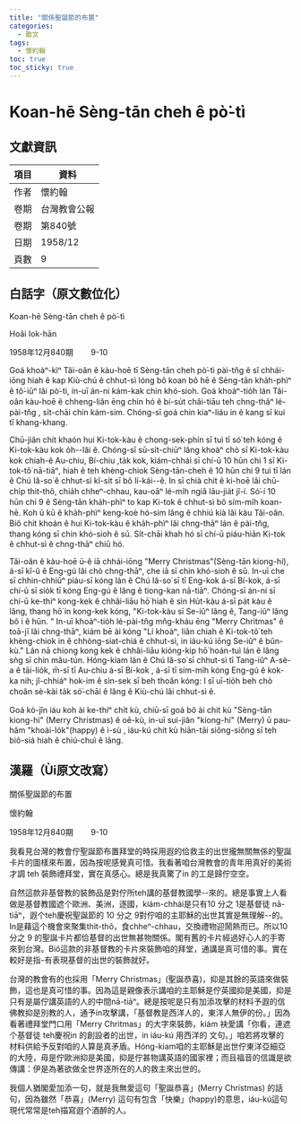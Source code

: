 ```yaml
---
title: "關係聖誕節的布置"
categories:
  - 散文
tags:
  - 懷約翰 
toc: true
toc_sticky: true
---
```


# Koan-hē Sèng-tān cheh ê pò͘-tì

## 文獻資訊

| 項目 | 資料 |
|---|---|
| 作者 | 懷約翰  |
| 卷期 | 台灣教會公報 |
| 卷期 | 第840號 |
| 日期 | 1958/12 |
| 頁數 | 9 |

## 白話字（原文數位化）

Koan-hē Sèng-tān cheh ê pò͘-tì

Hoâi Iok-hān

1958年12月840期        9-10

Goá khoàⁿ-kìⁿ Tâi-oân ê kàu-hoē tī Sèng-tān cheh pò͘-tì pài-tn̂g ê sî chhái-iōng hiah ê kap Kiù-chú ê chhut-sì lóng bô koan bô hē ê Sèng-tān kha̍h-phìⁿ ê tô͘-iūⁿ lâi pò͘-tì, in-uī án-ni kám-kak chin khó-sioh. Goá khoàⁿ-tio̍h lán Tâi-oân kàu-hoē ê chheng-liân ēng chin hó ê bí-su̍t châi-tiāu teh chng-thâⁿ lé-pài-tn̂g , si̍t-chāi chin kám-sim. Chóng-sī goá chin kiaⁿ-liáu in ê kang sī kui tī khang-khang.

Chū-jiân chit khaón hui Ki-tok-kàu ê chong-sek-phín sī tuì tī só͘ teh kóng ê Ki-tok-kàu kok o̍h--lâi ê. Chóng-sī sū-si̍t-chiūⁿ lâng khoàⁿ chò sī Ki-tok-kàu kok chiah-ê Au-chiu, Bí-chiu ,ta̍k kok, kiám-chhái sī chí-ū 10 hūn chi 1 sī Ki-tok-tô͘ nā-tiāⁿ, hiah ê teh khèng-chiok Sèng-tān-cheh ê 10 hūn chi 9 tuì tī lán ê Chú Iâ-so͘ ê chhut-sì kî-si̍t sī bô lí-kái--ê. In sī chià chit ê ki-hoē lâi chū-chi̍p thit-thô, chia̍h chheⁿ-chhau, kau-oāⁿ lé-mi̍h ngiâ lāu-jia̍t jî-í. Só͘-í 10 hūn chi 9 ê Sèng-tān kha̍h-phìⁿ to kap Ki-tok ê chhut-sì bô sím-mi̍h koan-hē. Koh ū kū ê kha̍h-phìⁿ keng-koè hó-sim lâng ê chhiú kià lâi kàu Tâi-oân. Biô chit khoán ê hui Ki-tok-kàu ê kha̍h-phìⁿ lâi chng-thāⁿ lán ê pài-tn̂g, thang kóng sī chin khó-sioh ê sū. Si̍t-chāi khah hó sī chí-ū piáu-hiān Ki-tok ê chhut-sì ê chng-thāⁿ chiū hó.

Tâi-oân ê kàu-hoē ū-ê iā chhái-iōng "Merry Christmas"(Sèng-tān kiong-hí), á-sī kî-û ê Eng-gú lâi chò chng-thāⁿ, che iā sī chin khó-sioh ê sū. In-uī che sī chhin-chhiūⁿ piáu-sī kóng lán ê Chú Iâ-so͘ sī tī Eng-kok á-sī Bí-kok, á-sī chí-ū sī sio̍k tī kóng Eng-gú ê lâng ê tiong-kan nā-tiāⁿ. Chóng-sī án-ni sī chí-ū ke-thiⁿ kong-kek ê chhâi-liāu hō͘ hiah ê sìn Hu̍t-kàu á-sī pa̍t kàu ê lâng, thang hō͘ in kong-kek kóng, "Ki-tok-kàu sī Se-iûⁿ lâng ê, Tang-iûⁿ lâng bô i ê hūn. " In-uī khoàⁿ-tio̍h lé-pài-tn̂g mn̂g-kháu ēng "Merry Chritmas" ê toā-jī lâi chng-thāⁿ, kiám bē ài kóng "Lí khoàⁿ, liân chiah ê Ki-tok-tô͘ teh khèng-chiok in ê chhòng-siat-chiá ê chhut-sì, in iáu-kú iōng Se-iûⁿ ê bûn-kù." Lán nā chiong kong kek ê chhâi-liāu kióng-kip hō͘ hoán-tuì lán ê lâng sǹg sī chin mâu-tún. Hóng-kiam lán ê Chú Iâ-so͘ sī chhut-sì tī Tang-iûⁿ A-sè-a ê tāi-lio̍k, m̄-sī tī Au-chiu á-sī Bí-kok , á-sī tī sím-mi̍h kóng Eng-gú ê kok-ka nih; jî-chhiáⁿ hok-im ê sìn-sek sī beh thoân kóng: I sī uī-tio̍h beh chò choân sè-kài ta̍k só͘-chāi ê lâng ê Kiù-chú lâi chhut-sì ê.

Goá kò-jîn iáu koh ài ke-thiⁿ chi̍t kù, chiū-sī goá bô ài chit kù "Sèng-tān kiong-hí" (Merry Christmas) ê oē-kù, in-uī sui-jiân "kiong-hí" (Merry) ū pau-hâm "khoài-lo̍k"(happy) ê ì-sù , iáu-kú chit kù hiān-tāi siông-siông sī teh biô-siá hiah ê chiú-chuì ê lâng.

## 漢羅（Ùi原文改寫）

關係聖誕節的布置

懷約翰

1958年12月840期        9-10

我看見台灣的教會佇聖誕節布置拜堂的時採用遐的佮救主的出世攏無關無係的聖誕卡片的圖樣來布置，因為按呢感覺真可惜。我看著咱台灣教會的青年用真好的美術才調 teh 裝飾禮拜堂，實在真感心。總是我真驚了in 的工是歸佇空空。

自然這款非基督教的裝飾品是對佇所teh講的基督教國學--來的。總是事實上人看做是基督教國遮个歐洲、美洲，逐國，kiám-chhái是只有10 分之 1是基督徒 nā-tiāⁿ，遐个teh慶祝聖誕節的 10 分之 9對佇咱的主耶穌的出世其實是無理解--的。In是藉這个機會來聚集thit-thô，食chheⁿ-chhau，交換禮物迎鬧熱而已。所以10分之 9 的聖誕卡片都佮基督的出世無甚物關係。閣有舊的卡片經過好心人的手寄來到台灣。Biô這款的非基督教的卡片來裝飾咱的拜堂，通講是真可惜的事。實在較好是指-有表現基督的出世的裝飾就好。

台灣的教會有的也採用「Merry Christmas」(聖誕恭喜)，抑是其餘的英語來做裝飾，這也是真可惜的事。因為這是親像表示講咱的主耶穌是佇英國抑是美國，抑是只有是屬佇講英語的人的中間nā-tiāⁿ。總是按呢是只有加添攻擊的材料予遐的信佛教抑是別教的人，通予in攻擊講，「基督教是西洋人的，東洋人無伊的份。」因為看著禮拜堂門口用「Merry Chritmas」的大字來裝飾，kiám 袂愛講「你看，連遮个基督徒 teh慶祝in 的創設者的出世，in iáu-kú 用西洋的 文句。」咱若將攻擊的材料供給予反對咱的人算是真矛盾。Hóng-kiam咱的主耶穌是出世佇東洋亞細亞的大陸，毋是佇歐洲抑是美國，抑是佇甚物講英語的國家裡；而且福音的信識是欲傳講：伊是為著欲做全世界逐所在的人的救主來出世的。

我個人猶閣愛加添一句，就是我無愛這句「聖誕恭喜」(Merry Christmas) 的話句，因為雖然「恭喜」(Merry) 這句有包含「快樂」(happy)的意思，iáu-kú這句現代常常是teh描寫遐个酒醉的人。
